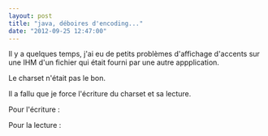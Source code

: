```yaml
---
layout: post
title: "java, déboires d'encoding..."
date: "2012-09-25 12:47:00"
---
```

Il y a quelques temps, j'ai eu de petits problèmes d'affichage d'accents sur une IHM d'un fichier qui était fourni par une autre appplication.

Le charset n'était pas le bon.

Il a fallu que je force l'écriture du charset et sa lecture. 

Pour l'écriture :

<script src="http://pastebin.com/embed_js.php?i=4yXhgUp3"></script>

Pour la lecture : 

<script src="http://pastebin.com/embed_js.php?i=87JHMumE"></script>


<div style="height: 0; overflow: hidden;">java, encoding, charset, utf-8, iso-8859</div>
